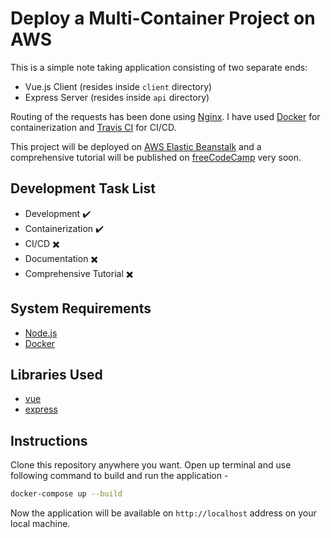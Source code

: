 # Deploy a Multi-Container Project on AWS

This is a simple note taking application consisting of two separate ends:

- Vue.js Client (resides inside `client` directory)
- Express Server (resides inside `api` directory)

Routing of the requests has been done using [Nginx](https://nginx.com/). I have used [Docker](https://docker.com/) for containerization and [Travis CI](https://travis-ci.com/) for CI/CD.

This project will be deployed on [AWS Elastic Beanstalk](https://aws.amazon.com/elasticbeanstalk/) and a comprehensive tutorial will be published on [freeCodeCamp](https://freecodecamp.org/news) very soon.

## Development Task List

- Development :heavy_check_mark:
- Containerization :heavy_check_mark:
- CI/CD :heavy_multiplication_x:
- Documentation :heavy_multiplication_x:
- Comprehensive Tutorial :heavy_multiplication_x:

## System Requirements

- [Node.js](https://nodejs.org/)
- [Docker](https://www.docker.com/get-started)

## Libraries Used

- [vue](https://vuejs.org/)
- [express](https://expressjs.com/)

## Instructions

Clone this repository anywhere you want. Open up terminal and use following command to build and run the application -

```bash
docker-compose up --build
```

Now the application will be available on `http://localhost` address on your local machine.

